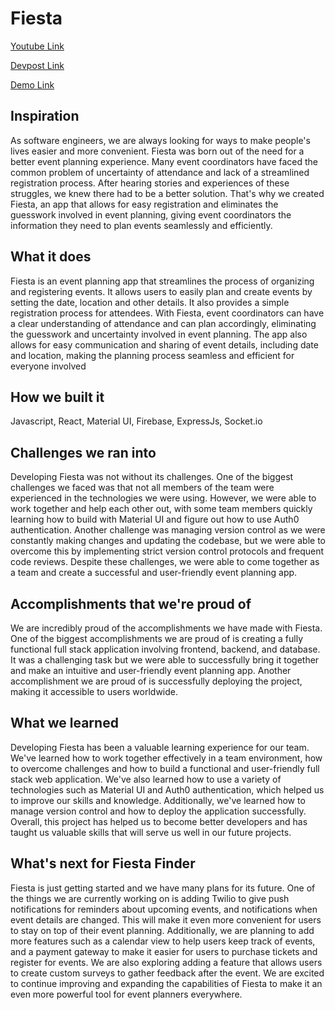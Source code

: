 # Fiesta

[Youtube Link](https://www.youtube.com/watch?v=OjV4-Km9sWw)

[Devpost Link](https://devpost.com/software/fista-finder)

[Demo Link](https://fiesta-one.vercel.app/)


## Inspiration
As software engineers, we are always looking for ways to make people's lives easier and more convenient. Fiesta was born out of the need for a better event planning experience. Many event coordinators have faced the common problem of uncertainty of attendance and lack of a streamlined registration process. After hearing stories and experiences of these struggles, we knew there had to be a better solution. That's why we created Fiesta, an app that allows for easy registration and eliminates the guesswork involved in event planning, giving event coordinators the information they need to plan events seamlessly and efficiently.

## What it does
Fiesta is an event planning app that streamlines the process of organizing and registering events. It allows users to easily plan and create events by setting the date, location and other details. It also provides a simple registration process for attendees. With Fiesta, event coordinators can have a clear understanding of attendance and can plan accordingly, eliminating the guesswork and uncertainty involved in event planning. The app also allows for easy communication and sharing of event details, including date and location, making the planning process seamless and efficient for everyone involved

## How we built it
Javascript, React, Material UI, Firebase, ExpressJs, Socket.io

## Challenges we ran into
Developing Fiesta was not without its challenges. One of the biggest challenges we faced was that not all members of the team were experienced in the technologies we were using. However, we were able to work together and help each other out, with some team members quickly learning how to build with Material UI and figure out how to use Auth0 authentication. Another challenge was managing version control as we were constantly making changes and updating the codebase, but we were able to overcome this by implementing strict version control protocols and frequent code reviews. Despite these challenges, we were able to come together as a team and create a successful and user-friendly event planning app.

## Accomplishments that we're proud of
We are incredibly proud of the accomplishments we have made with Fiesta. One of the biggest accomplishments we are proud of is creating a fully functional full stack application involving frontend, backend, and database. It was a challenging task but we were able to successfully bring it together and make an intuitive and user-friendly event planning app. Another accomplishment we are proud of is successfully deploying the project, making it accessible to users worldwide.

## What we learned
Developing Fiesta has been a valuable learning experience for our team. We've learned how to work together effectively in a team environment, how to overcome challenges and how to build a functional and user-friendly full stack web application. We've also learned how to use a variety of technologies such as Material UI and Auth0 authentication, which helped us to improve our skills and knowledge. Additionally, we've learned how to manage version control and how to deploy the application successfully. Overall, this project has helped us to become better developers and has taught us valuable skills that will serve us well in our future projects.

## What's next for Fiesta Finder
Fiesta is just getting started and we have many plans for its future. One of the things we are currently working on is adding Twilio to give push notifications for reminders about upcoming events, and notifications when event details are changed. This will make it even more convenient for users to stay on top of their event planning. Additionally, we are planning to add more features such as a calendar view to help users keep track of events, and a payment gateway to make it easier for users to purchase tickets and register for events. We are also exploring adding a feature that allows users to create custom surveys to gather feedback after the event. We are excited to continue improving and expanding the capabilities of Fiesta to make it an even more powerful tool for event planners everywhere.